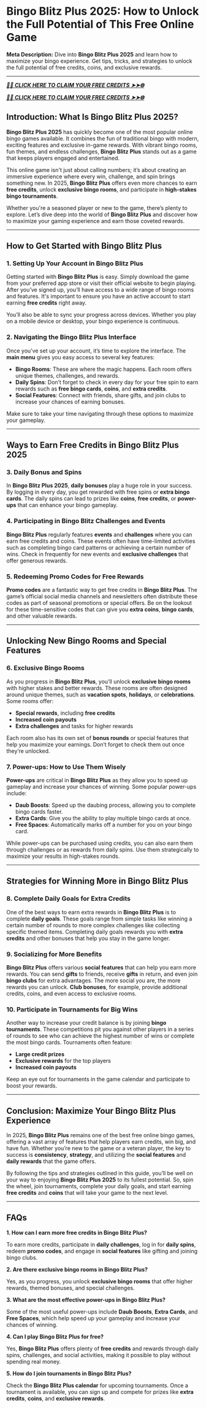 # **Bingo Blitz Plus 2025: How to Unlock the Full Potential of This Free Online Game**

**Meta Description:** Dive into **Bingo Blitz Plus 2025** and learn how to maximize your bingo experience. Get tips, tricks, and strategies to unlock the full potential of free credits, coins, and exclusive rewards.

---

***[🌟✨ CLICK HERE TO CLAIM YOUR FREE CREDITS ➤➤🌐](https://rosofferzone.com/bingo%20blitz%20credits)***



***[🌟✨ CLICK HERE TO CLAIM YOUR FREE CREDITS ➤➤🌐](https://rosofferzone.com/bingo%20blitz%20credits)***



## **Introduction: What Is Bingo Blitz Plus 2025?**

**Bingo Blitz Plus 2025** has quickly become one of the most popular online bingo games available. It combines the fun of traditional bingo with modern, exciting features and exclusive in-game rewards. With vibrant bingo rooms, fun themes, and endless challenges, **Bingo Blitz Plus** stands out as a game that keeps players engaged and entertained.

This online game isn't just about calling numbers; it’s about creating an immersive experience where every win, challenge, and spin brings something new. In 2025, **Bingo Blitz Plus** offers even more chances to earn **free credits**, unlock **exclusive bingo rooms**, and participate in **high-stakes bingo tournaments**. 

Whether you're a seasoned player or new to the game, there’s plenty to explore. Let’s dive deep into the world of **Bingo Blitz Plus** and discover how to maximize your gaming experience and earn those coveted rewards.

---

## **How to Get Started with Bingo Blitz Plus**

### **1. Setting Up Your Account in Bingo Blitz Plus**

Getting started with **Bingo Blitz Plus** is easy. Simply download the game from your preferred app store or visit their official website to begin playing. After you’ve signed up, you’ll have access to a wide range of bingo rooms and features. It's important to ensure you have an active account to start earning **free credits** right away.

You’ll also be able to sync your progress across devices. Whether you play on a mobile device or desktop, your bingo experience is continuous.

### **2. Navigating the Bingo Blitz Plus Interface**

Once you’ve set up your account, it’s time to explore the interface. The **main menu** gives you easy access to several key features:

- **Bingo Rooms**: These are where the magic happens. Each room offers unique themes, challenges, and rewards.
- **Daily Spins**: Don’t forget to check in every day for your free spin to earn rewards such as **free bingo cards**, **coins**, and **extra credits**.
- **Social Features**: Connect with friends, share gifts, and join clubs to increase your chances of earning bonuses.

Make sure to take your time navigating through these options to maximize your gameplay.

---

## **Ways to Earn Free Credits in Bingo Blitz Plus 2025**

### **3. Daily Bonus and Spins**

In **Bingo Blitz Plus 2025**, **daily bonuses** play a huge role in your success. By logging in every day, you get rewarded with free spins or **extra bingo cards**. The daily spins can lead to prizes like **coins**, **free credits**, or **power-ups** that can enhance your bingo gameplay.

### **4. Participating in Bingo Blitz Challenges and Events**

**Bingo Blitz Plus** regularly features **events** and **challenges** where you can earn free credits and coins. These events often have time-limited activities such as completing bingo card patterns or achieving a certain number of wins. Check in frequently for new events and **exclusive challenges** that offer generous rewards.

### **5. Redeeming Promo Codes for Free Rewards**

**Promo codes** are a fantastic way to get free credits in **Bingo Blitz Plus**. The game’s official social media channels and newsletters often distribute these codes as part of seasonal promotions or special offers. Be on the lookout for these time-sensitive codes that can give you **extra coins**, **bingo cards**, and other valuable rewards.

---

## **Unlocking New Bingo Rooms and Special Features**

### **6. Exclusive Bingo Rooms**

As you progress in **Bingo Blitz Plus**, you’ll unlock **exclusive bingo rooms** with higher stakes and better rewards. These rooms are often designed around unique themes, such as **vacation spots**, **holidays**, or **celebrations**. Some rooms offer:

- **Special rewards**, including **free credits**
- **Increased coin payouts**
- **Extra challenges** and tasks for higher rewards

Each room also has its own set of **bonus rounds** or special features that help you maximize your earnings. Don’t forget to check them out once they’re unlocked.

### **7. Power-ups: How to Use Them Wisely**

**Power-ups** are critical in **Bingo Blitz Plus** as they allow you to speed up gameplay and increase your chances of winning. Some popular power-ups include:

- **Daub Boosts**: Speed up the daubing process, allowing you to complete bingo cards faster.
- **Extra Cards**: Give you the ability to play multiple bingo cards at once.
- **Free Spaces**: Automatically marks off a number for you on your bingo card.

While power-ups can be purchased using credits, you can also earn them through challenges or as rewards from daily spins. Use them strategically to maximize your results in high-stakes rounds.

---

## **Strategies for Winning More in Bingo Blitz Plus**

### **8. Complete Daily Goals for Extra Credits**

One of the best ways to earn extra rewards in **Bingo Blitz Plus** is to complete **daily goals**. These goals range from simple tasks like winning a certain number of rounds to more complex challenges like collecting specific themed items. Completing daily goals rewards you with **extra credits** and other bonuses that help you stay in the game longer.

### **9. Socializing for More Benefits**

**Bingo Blitz Plus** offers various **social features** that can help you earn more rewards. You can send **gifts** to friends, receive **gifts** in return, and even join **bingo clubs** for extra advantages. The more social you are, the more rewards you can unlock. **Club bonuses**, for example, provide additional credits, coins, and even access to exclusive rooms.

### **10. Participate in Tournaments for Big Wins**

Another way to increase your credit balance is by joining **bingo tournaments**. These competitions pit you against other players in a series of rounds to see who can achieve the highest number of wins or complete the most bingo cards. Tournaments often feature:

- **Large credit prizes**
- **Exclusive rewards** for the top players
- **Increased coin payouts**

Keep an eye out for tournaments in the game calendar and participate to boost your rewards.

---

## **Conclusion: Maximize Your Bingo Blitz Plus Experience**

In 2025, **Bingo Blitz Plus** remains one of the best free online bingo games, offering a vast array of features that help players earn credits, win big, and have fun. Whether you’re new to the game or a veteran player, the key to success is **consistency**, **strategy**, and utilizing the **social features** and **daily rewards** that the game offers.

By following the tips and strategies outlined in this guide, you’ll be well on your way to enjoying **Bingo Blitz Plus 2025** to its fullest potential. So, spin the wheel, join tournaments, complete your daily goals, and start earning **free credits** and **coins** that will take your game to the next level.

---

## **FAQs**

**1. How can I earn more free credits in Bingo Blitz Plus?**

To earn more credits, participate in **daily challenges**, log in for **daily spins**, redeem **promo codes**, and engage in **social features** like gifting and joining bingo clubs.

**2. Are there exclusive bingo rooms in Bingo Blitz Plus?**

Yes, as you progress, you unlock **exclusive bingo rooms** that offer higher rewards, themed bonuses, and special challenges.

**3. What are the most effective power-ups in Bingo Blitz Plus?**

Some of the most useful power-ups include **Daub Boosts**, **Extra Cards**, and **Free Spaces**, which help speed up your gameplay and increase your chances of winning.

**4. Can I play Bingo Blitz Plus for free?**

Yes, **Bingo Blitz Plus** offers plenty of **free credits** and rewards through daily spins, challenges, and social activities, making it possible to play without spending real money.

**5. How do I join tournaments in Bingo Blitz Plus?**

Check the **Bingo Blitz Plus calendar** for upcoming tournaments. Once a tournament is available, you can sign up and compete for prizes like **extra credits**, **coins**, and **exclusive rewards**.
